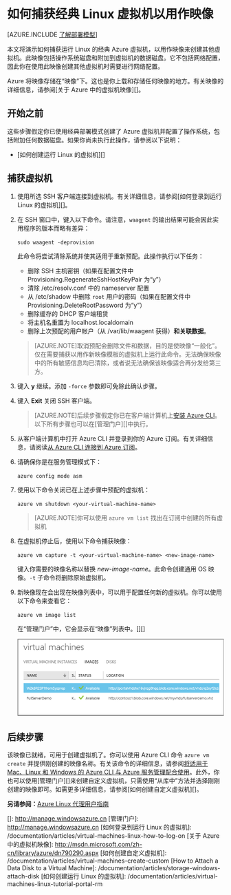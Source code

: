 <properties
	pageTitle="捕获 Linux VM 的映像| Microsoft Azure"
	description="了解如何使用经典部署模型捕获基于 Linux 的 Azure 虚拟机 (VM) 的映像。"
	services="virtual-machines"
	documentationCenter=""
	authors="dsk-2015"
	manager="timlt"
	editor="tysonn"
	tags="azure-service-management"/>

<tags
	ms.service="virtual-machines"
	ms.date="10/14/2015"
	wacn.date="12/17/2015"/>



# 如何捕获经典 Linux 虚拟机以用作映像

[AZURE.INCLUDE [了解部署模型](../includes/learn-about-deployment-models-classic-include.md)]


本文将演示如何捕获运行 Linux 的经典 Azure 虚拟机，以用作映像来创建其他虚拟机。此映像包括操作系统磁盘和附加到虚拟机的数据磁盘。它不包括网络配置，因此你在使用此映像创建其他虚拟机时需要进行网络配置。

Azure 将映像存储在“映像”下。这也是你上载和存储任何映像的地方。有关映像的详细信息，请参阅[关于 Azure 中的虚拟机映像][]。

## 开始之前

这些步骤假定你已使用经典部署模式创建了 Azure 虚拟机并配置了操作系统，包括附加任何数据磁盘。如果你尚未执行此操作，请参阅以下说明：

- [如何创建运行 Linux 的虚拟机][]


## 捕获虚拟机

1. 使用所选 SSH 客户端连接到虚拟机。有关详细信息，请参阅[如何登录到运行 Linux 的虚拟机][]。

2. 在 SSH 窗口中，键入以下命令。请注意，`waagent` 的输出结果可能会因此实用程序的版本而略有差异：

	`sudo waagent -deprovision`

	此命令将尝试清除系统并使其适用于重新预配。此操作执行以下任务：

	- 删除 SSH 主机密钥（如果在配置文件中 Provisioning.RegenerateSshHostKeyPair 为“y”）
	- 清除 /etc/resolv.conf 中的 nameserver 配置
	- 从 /etc/shadow 中删除 `root` 用户的密码（如果在配置文件中 Provisioning.DeleteRootPassword 为“y”）
	- 删除缓存的 DHCP 客户端租赁
	- 将主机名重置为 localhost.localdomain
	- 删除上次预配的用户帐户（从 /var/lib/waagent 获得）**和关联数据**。

	>[AZURE.NOTE]取消预配会删除文件和数据，目的是使映像“一般化”。仅在需要捕获以用作新映像模板的虚拟机上运行此命令。无法确保映像中的所有敏感信息均已清除，或者说无法确保该映像适合再分发给第三方。


3. 键入 **y** 继续。添加 `-force` 参数即可免除此确认步骤。

4. 键入 **Exit** 关闭 SSH 客户端。


	>[AZURE.NOTE]后续步骤假定你已在客户端计算机上[安装 Azure CLI](/documentation/articles/xplat-cli-install)。以下所有步骤也可以在[管理门户][]中执行。

5. 从客户端计算机中打开 Azure CLI 并登录到你的 Azure 订阅。有关详细信息，请阅读[从 Azure CLI 连接到 Azure 订阅](/documentation/articles/xplat-cli-connect)。

6. 请确保你是在服务管理模式下：

	`azure config mode asm`

7. 使用以下命令关闭已在上述步骤中预配的虚拟机：

	`azure vm shutdown <your-virtual-machine-name>`

	>[AZURE.NOTE]你可以使用 `azure vm list` 找出在订阅中创建的所有虚拟机

8. 在虚拟机停止后，使用以下命令捕获映像：

	`azure vm capture -t <your-virtual-machine-name> <new-image-name>`

	键入你需要的映像名称以替换 _new-image-name_。此命令创建通用 OS 映像。`-t` 子命令将删除原始虚拟机。

9.	新映像现在会出现在映像列表中，可以用于配置任何新的虚拟机。你可以使用以下命令来查看它：

	`azure vm image list`

	在“管理门户”中，它会显示在“映像”列表中。[][]

	![成功捕获映像](./media/virtual-machines-linux-capture-image/VMCapturedImageAvailable.png)


## 后续步骤
该映像已就绪，可用于创建虚拟机了。你可以使用 Azure CLI 命令 `azure vm create` 并提供刚创建的映像名称。有关该命令的详细信息，请参阅[将适用于 Mac、Linux 和 Windows 的 Azure CLI 与 Azure 服务管理配合使用](/documentation/articles/virtual-machines-command-line-tools)。此外，你也可以使用[管理门户][]来创建自定义虚拟机，只需使用“从库中”方法并选择刚刚创建的映像即可。如需更多详细信息，请参阅[如何创建自定义虚拟机][]。

**另请参阅：**[Azure Linux 代理用户指南](/documentation/articles/virtual-machines-linux-agent-user-guide)

[]: http://manage.windowsazure.cn
[管理门户]: http://manage.windowsazure.cn
[如何登录到运行 Linux 的虚拟机]: /documentation/articles/virtual-machines-linux-how-to-log-on
[关于 Azure 中的虚拟机映像]: http://msdn.microsoft.com/zh-cn/library/azure/dn790290.aspx
[如何创建自定义虚拟机]: /documentation/articles/virtual-machines-create-custom
[How to Attach a Data Disk to a Virtual Machine]: /documentation/articles/storage-windows-attach-disk
[如何创建运行 Linux 的虚拟机]: /documentation/articles/virtual-machines-linux-tutorial-portal-rm

<!---HONumber=Mooncake_1207_2015-->